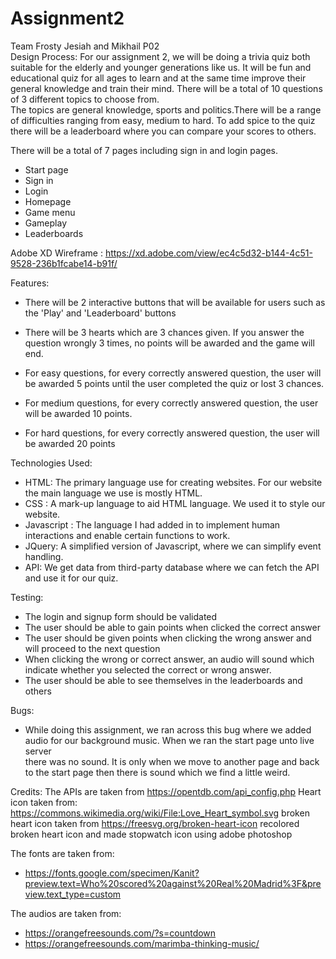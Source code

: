 # Assignment2

Team Frosty
Jesiah and Mikhail P02
<br>
Design Process:
For our assignment 2, we will be doing a trivia quiz both suitable for the elderly and younger generations like us. It will be fun and educational quiz for all ages to learn and at the same time improve their general knowledge and train their mind. There will be a total of 10 questions of 3 different topics to choose from.<br>
The topics are general knowledge, sports and politics.There will be a range of difficulties ranging from easy, medium to hard.
To add spice to the quiz there will be a leaderboard where you can compare your scores to others.

There will be a total of 7 pages including sign in and login pages.

- Start page
- Sign in
- Login
- Homepage
- Game menu
- Gameplay
- Leaderboards

Adobe XD Wireframe : https://xd.adobe.com/view/ec4c5d32-b144-4c51-9528-236b1fcabe14-b91f/

Features:

- There will be 2 interactive buttons that will be available for users such as the 'Play' and 'Leaderboard' buttons

- There will be 3 hearts which are 3 chances given. If you answer the question wrongly 3 times, no points will be awarded and the game will end.

- For easy questions, for every correctly answered question, the user will be awarded 5 points until the user completed the quiz or lost 3 chances.

- For medium questions, for every correctly answered question, the user will be awarded 10 points.

- For hard questions, for every correctly answered question, the user will be awarded 20 points

Technologies Used:

- HTML: The primary language use for creating websites. For our website the main language we use is mostly HTML.
- CSS : A mark-up language to aid HTML language. We used it to style our website.
- Javascript : The language I had added in to implement human interactions and enable certain functions to work.
- JQuery: A simplified version of Javascript, where we can simplify event handling.
- API: We get data from third-party database where we can fetch the API and use it for our quiz.

Testing:

- The login and signup form should be validated
- The user should be able to gain points when clicked the correct answer
- The user should be given points when clicking the wrong answer and will proceed to the next question
- When clicking the wrong or correct answer, an audio will sound which indicate whether you selected the correct or wrong answer.
- The user should be able to see themselves in the leaderboards and others

Bugs:

- While doing this assignment, we ran across this bug where we added audio for our background music. When we ran the start page unto live server<br> there was no sound. It is only when we move to another page and back to the start page then there is sound which we find a little weird.

Credits:
The APIs are taken from https://opentdb.com/api_config.php
Heart icon taken from: https://commons.wikimedia.org/wiki/File:Love_Heart_symbol.svg
broken heart icon taken from https://freesvg.org/broken-heart-icon
recolored broken heart icon and made stopwatch icon using adobe photoshop

The fonts are taken from:

- https://fonts.google.com/specimen/Kanit?preview.text=Who%20scored%20against%20Real%20Madrid%3F&preview.text_type=custom

The audios are taken from:

- https://orangefreesounds.com/?s=countdown
- https://orangefreesounds.com/marimba-thinking-music/
